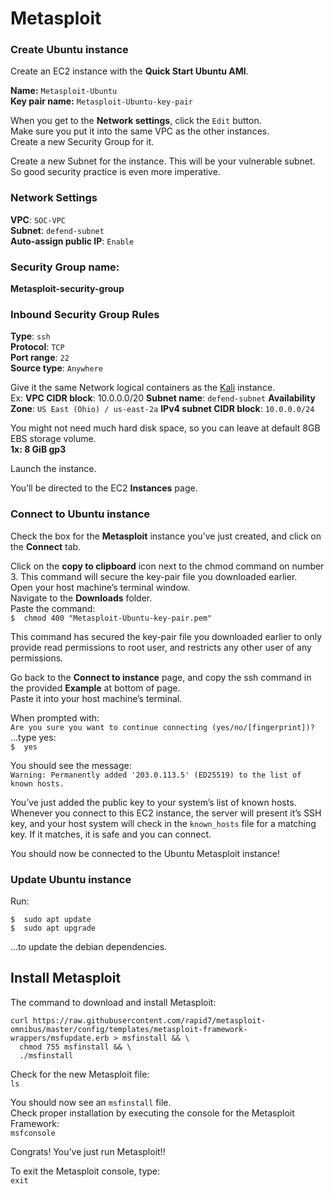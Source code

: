 # Metasploit


### Create Ubuntu instance
Create an EC2 instance with the **Quick Start Ubuntu AMI**.

**Name:**  `Metasploit-Ubuntu`<br>
**Key pair name:**  `Metasploit-Ubuntu-key-pair`
<Metasploit-name>
<Metasploit-key-pair>

When you get to the **Network settings**, click the `Edit` button.<br>
Make sure you put it into the same VPC as the other instances.<br>
Create a new Security Group for it.

Create a new Subnet for the instance. This will be your vulnerable subnet. So good security practice is even more imperative.

### Network Settings
**VPC**:  `SOC-VPC`<br>
**Subnet**:  `defend-subnet`<br>
**Auto-assign public IP**:  `Enable`

### Security Group name:
**Metasploit-security-group**

### Inbound  Security Group Rules
**Type**:  `ssh`<br>
**Protocol**:  `TCP`<br>
**Port range**:  `22`<br>
**Source type**:  `Anywhere`

Give it the same Network logical containers as the [Kali](Kali.md) instance.<br>
Ex:
**VPC CIDR block**:  10.0.0.0/20
**Subnet name**:  `defend-subnet`
**Availability Zone**:  `US East (Ohio) / us-east-2a`
**IPv4 subnet CIDR block**:  `10.0.0.0/24`


You might not need much hard disk space, so you can leave at default 8GB EBS storage volume.<br>
**1x:  8 GiB  gp3**

Launch the instance.

You’ll be directed to the EC2  **Instances**  page.

### Connect to Ubuntu instance
Check the box for the  **Metasploit**  instance you’ve just created, and click on the  **Connect**  tab.

Click on the **copy to clipboard** icon next to the chmod command on number 3. This command will secure the key-pair file you downloaded earlier.<br>
Open your host machine’s terminal window.<br>
Navigate to the **Downloads** folder.<br>
Paste the command:<br>
`$  chmod 400 "Metasploit-Ubuntu-key-pair.pem"`

This command has secured the key-pair file you downloaded earlier to only provide read permissions to root user, and restricts any other user of any permissions.

Go back to the  **Connect to instance**  page, and copy the ssh command in the provided  **Example**  at bottom of page.<br>
Paste it into your host machine’s terminal.

When prompted with:<br>
`Are you sure you want to continue connecting (yes/no/[fingerprint])?`<br>
...type yes:<br>
`$  yes`

You should see the message:<br>
`Warning: Permanently added '203.0.113.5' (ED25519) to the list of known hosts.`

You’ve just added the public key to your system’s list of known hosts. Whenever you connect to this EC2 instance, the server will present it’s SSH key, and your host system will check in the  `known_hosts`  file for a matching key. If it matches, it is safe and you can connect.

You should now be connected to the Ubuntu Metasploit instance!

### Update Ubuntu instance
Run:<br>
```
$  sudo apt update
$  sudo apt upgrade
```
...to update the debian dependencies.


## Install Metasploit

The command to download and install Metasploit:
```
curl https://raw.githubusercontent.com/rapid7/metasploit-omnibus/master/config/templates/metasploit-framework-wrappers/msfupdate.erb > msfinstall && \
  chmod 755 msfinstall && \
  ./msfinstall
```

Check for the new Metasploit file:<br>
`ls`

You should now see an `msfinstall` file.<br>
Check proper installation by executing the console for the Metasploit Framework:<br>
`msfconsole`

Congrats! You’ve just run Metasploit!!

To exit the Metasploit console, type:<br>
`exit`




<!-- Old Method to install Metasploit. Deprecated.

Now install some initial dependencies:<br>
`$  sudo apt install ruby ruby-dev build-essential zlib1g zlib1g-dev libpq-dev libpcap-dev libsqlite3-dev`

Clone the Metasploit github repository:
```
$  git clone https://github.com/rapid7/metasploit-framework.git
$  ls
```
You should now have a  **metasploit-framework**  directory in your current directory. Now change into that directory:<br>
`$  cd metasploit-framework`

Install Ruby’s bundler package manager:<br>
`$  sudo gem install bundler`

Finish installing the rest of the packages for Metasploit that are Ruby dependencies:
```
$  sudo bundle install
$  ls
```
-->